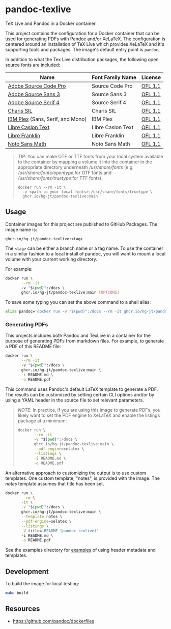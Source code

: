 # pandoc-texlive

TeX Live and Pandoc in a Docker container.

This project contains the configuration for a Docker container that can be used
for generating PDFs with Pandoc and/or XeLaTeX. The configuration is centered
around an installation of TeX Live which provides XeLaTeX and it's supporting
tools and packages. The image's default entry point is `pandoc`.

In addition to what the Tex Live distribution packages, the following open
source fonts are included:

| Name                                                                    | Font Family Name  | License   |
|-------------------------------------------------------------------------|-------------------|-----------|
| [Adobe Source Code Pro](https://github.com/adobe-fonts/source-code-pro) | Source Code Pro   | [OFL 1.1] |
| [Adobe Source Sans 3](https://github.com/adobe-fonts/source-sans-pro)   | Source Sans 3     | [OFL 1.1] |
| [Adobe Source Serif 4](https://github.com/adobe-fonts/source-serif-pro) | Source Serif 4    | [OFL 1.1] |
| [Charis SIL](https://github.com/silnrsi/font-charis)                    | Charis SIL        | [OFL 1.1] |
| [IBM Plex](https://github.com/IBM/plex) (Sans, Serif, and Mono)         | IBM Plex          | [OFL 1.1] |
| [Libre Caslon Text](https://github.com/impallari/Libre-Caslon-Text)     | Libre Caslon Text | [OFL 1.1] |
| [Libre Franklin](https://github.com/impallari/Libre-Franklin)           | Libre Franklin    | [OFL 1.1] |
| [Noto Sans Math](https://github.com/notofonts/math)                     | Noto Sans Math    | [OFL 1.1] |

[OFL 1.1]: https://opensource.org/licenses/OFL-1.1

> *TIP*: You can make OTF or TTF fonts from your local system available to the
> container by mapping a volume it into the container in the appropriate
> directory underneath */usr/share/fonts* (e.g. */usr/share/fonts/opentype* for
> OTF fonts and */usr/share/fonts/truetype* for TTF fonts).
>
>     docker run --rm -it \
>       -v <path to your local fonts>:/usr/share/fonts/truetype \
>       ghcr.io/hg-jt/pandoc-texlive:main


## Usage

Container images for this project are published to GitHub Packages. The image
name is:

```
ghcr.io/hg-jt/pandoc-texlive:<tag>
```

The `<tag>` can be either a branch name or a tag name. To use the container in a
similar fashion to a local install of pandoc, you will want to mount a local
volume with your current working directory.


For example:

```sh
docker run \
       --rm -it
       -v "$(pwd)":/docs \
       ghcr.io/hg-jt/pandoc-texlive:main [OPTIONS]
```

To save some typing you can set the above command to a shell alias:

```sh
alias pandoc='docker run -v "$(pwd)":/docs --rm -it ghcr.io/hg-jt/pandoc-texlive:main'
```

[GitHub Packages]: https://github.com/hg-jt?tab=packages&repo_name=pandoc-texlive


### Generating PDFs

This projects includes both Pandoc and TexLive in a container for the purpose of
generating PDFs from markdown files. For example, to generate a PDF of this
README file:

```sh
docker run \
       --rm -it
       -v "$(pwd)":/docs \
       ghcr.io/hg-jt/pandoc-texlive:main \
       -i README.md \
       -o README.pdf
```

This command uses Pandoc's default LaTeX template to generate a PDF. The results
can be customized by setting certain CLI options and/or by using a YAML header
in the source file to set relevant parameters.

> *NOTE*: In practice, if you are using this image to generate PDFs, you likely
> want to set the PDF engine to XeLaTeX and enable the listings package at a
> minimum:
>
> ```sh
> docker run \
>        --rm -it
>        -v "$(pwd)":/docs \
>        ghcr.io/hg-jt/pandoc-texlive:main \
>        --pdf-engine=xelatex \
>        --listings \
>        -i README.md \
>        -o README.pdf
> ```


An alternative approach to customizing the output is to use custom templates.
One custom template, "notes", is provided with the image. The *notes* template
assumes that title has been set.

```sh
docker run \
       --rm \
       -it \
       -v "$(pwd)":/docs \
       ghcr.io/hg-jt/pandoc-texlive:main \
       --template notes \
       --pdf-engine=xelatex \
       --listings \
       -V title='README (pandoc-texlive)'
       -i README.md \
       -o README.pdf
```

See the examples directory for [examples](examples/README.md) of using header
metadata and templates.


## Development

To build the image for local testing:

```sh
make build
```

## Resources

- https://github.com/pandoc/dockerfiles
